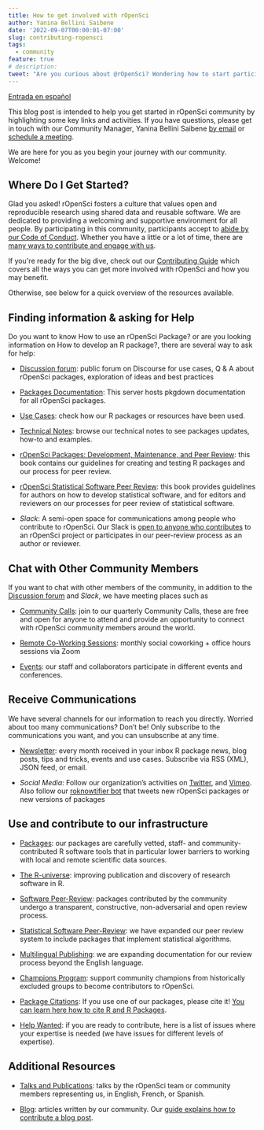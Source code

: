 ```yaml
---
title: How to get involved with rOpenSci 
author: Yanina Bellini Saibene
date: '2022-09-07T00:00:01-07:00'
slug: contributing-ropensci
tags:
  - community
feature: true  
# description: 
tweet: "Are you curious about @rOpenSci? Wondering how to start participating? 🤔 Glad you asked! A summary on how to get involved with us!" 
---
```


[Entrada en español](/blog/2022/09/07/contributing-es/)

This blog post is intended to help you get started in rOpenSci community by highlighting some key links and activities. If you have questions, please get in touch with our Community Manager, Yanina Bellini Saibene [by email](yabellini@ropensci.org) or [schedule a meeting](https://calendly.com/yabellini-ropensci/). 

We are here for you as you begin your journey with our community. Welcome!


## Where Do I Get Started?

Glad you asked! rOpenSci fosters a culture that values open and reproducible research using shared data and reusable software. We are dedicated to providing a welcoming and supportive environment for all people. By participating in this community, participants accept to [abide by our Code of Conduct](/code-of-conduct/). Whether you have a little or a lot of time, there are [many ways to contribute and engage with us](https://contributing.ropensci.org/).

If you're ready for the big dive, check out our [Contributing Guide](https://contributing.ropensci.org/) which covers all the ways you can get more involved with rOpenSci and how you may benefit. 

Otherwise, see below for a quick overview of the resources available.

## Finding information & asking for Help

Do you want to know How to use an rOpenSci Package? or are you looking information on How to develop an R package?, there are several way to ask for help:

* [Discussion forum](https://discuss.ropensci.org/): public forum on Discourse for use cases, Q & A about rOpenSci packages, exploration of ideas and best practices

* [Packages Documentation](https://docs.ropensci.org/): This server hosts pkgdown documentation for all rOpenSci packages.

* [Use Cases](https://ropensci.org/usecases/): check how our R packages or resources have been used.

* [Technical Notes](https://ropensci.org/technotes/): browse our technical notes to see packages updates, how-to and examples.

* [rOpenSci Packages: Development, Maintenance, and Peer Review](https://devguide.ropensci.org/): this book contains our guidelines for creating and testing R packages and our process for peer review.

* [rOpenSci Statistical Software Peer Review](https://stats-devguide.ropensci.org/): this book provides guidelines for authors on how to develop statistical software, and for editors and reviewers on our processes for peer review of statistical software.

* _Slack_: A semi-open space for communications among people who contribute to rOpenSci. Our Slack is [open to anyone who contributes](https://ropensci.org/contact/) to an rOpenSci project or participates in our peer-review process as an author or reviewer.


## Chat with Other Community Members

If you want to chat with other members of the community, in addition to the [Discussion forum](https://discuss.ropensci.org/) and _Slack_, we have meeting places such as
 
* [Community Calls](/commcalls): join to our quarterly Community Calls, these are free and open for anyone to attend and provide an opportunity to connect with rOpenSci community members around the world.

* [Remote Co-Working Sessions](/blog/2021/08/17/coworking-sessions/): monthly social coworking + office hours sessions via Zoom

* [Events](https://ropensci.org/events/): our staff and collaborators participate in different events and conferences.

## Receive Communications

We have several channels for our information to reach you directly. Worried about too many communications? Don’t be! Only subscribe to the communications you want, and you can unsubscribe at any time.

* [Newsletter](https://ropensci.org/news/): every month received in your inbox R package news, blog posts, tips and tricks, events and use cases. Subscribe via RSS (XML), JSON feed, or email.

* _Social Media_: Follow our organization’s activities on [Twitter](https://twitter.com/rOpenSci), and [Vimeo](https://vimeo.com/ropensci). Also follow our [roknowtifier bot](https://twitter.com/roknowtifier) that tweets new rOpenSci packages or new versions of packages


## Use and contribute to our infrastructure

* [Packages](/packages/): our packages are carefully vetted, staff- and community-contributed R software tools that in particular lower barriers to working with local and remote scientific data sources.

* [The R-universe](/r-universe/): improving publication and discovery of research software in R.

* [Software Peer-Review](/software-review/): packages contributed by the community undergo a transparent, constructive, non-adversarial and open review process.

* [Statistical Software Peer-Review](/stat-software-review/): we have expanded our peer review system to include packages that implement statistical algorithms.

* [Multilingual Publishing](/blog/2021/12/20/inclusive-leadership-program/): we are expanding documentation for our review process beyond the English language.

* [Champions Program](/blog/2021/12/20/inclusive-leadership-program/): support community champions from historically excluded groups to become contributors to rOpenSci.

* [Package Citations](/citations/): If you use one of our packages, please cite it! [You can learn here how to cite R and R Packages](https://ropensci.org/blog/2021/11/16/how-to-cite-r-and-r-packages/).

* [Help Wanted](/help-wanted/): if you are ready to contribute, here is a list of issues where your expertise is needed (we have issues for different levels of expertise).

## Additional Resources

* [Talks and Publications](/talks-papers/): talks by the rOpenSci team or community members representing us, in English, French, or Spanish.

* [Blog](/blog/): articles written by our community. Our [guide explains how to contribute a blog post](https://blogguide.ropensci.org/).

